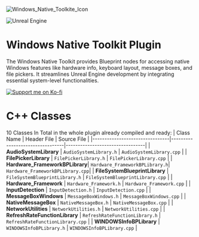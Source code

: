 ![Windows_Native_Toolkite_Icon](https://github.com/user-attachments/assets/8b09c38c-ed3b-4776-9b8d-782c6e4dbf0f)

<picture>
  <source srcset="https://github.com/user-attachments/assets/847ce5e2-3e4c-4886-829f-3971c1f60181" media="(prefers-color-scheme: dark)">
  <img src="https://github.com/user-attachments/assets/2deb04cb-0d70-4e99-80d4-685d2dc03744" alt="Unreal Engine" />
</picture>









# Windows Native Toolkit Plugin
The Windows Native Toolkit provides Blueprint nodes for accessing native Windows features like hardware info, keyboard layout, message boxes, and file pickers. It streamlines Unreal Engine development by integrating essential system-level functionalities.

[![Support me on Ko-fi](https://ko-fi.com/img/githubbutton_sm.svg)](https://ko-fi.com/aldertlake)

# C++ Classes
10 Classes In Total in the whole plugin already compiled and ready:
| Class Name                     | Header File                      | Source File                      |
|--------------------------------|---------------------------------|---------------------------------|
| **AudioSystemLibrary**         | `AudioSystemLibrary.h`         | `AudioSystemLibrary.cpp`         |
| **FilePickerLibrary**          | `FilePickerLibrary.h`          | `FilePickerLibrary.cpp`          |
| **Hardware_FrameworkBPLibrary**| `Hardware_FrameworkBPLibrary.h`| `Hardware_FrameworkBPLibrary.cpp`|
| **FileSystemBlueprintLibrary** | `FileSystemBlueprintLibrary.h` | `FileSystemBlueprintLibrary.cpp` |
| **Hardware_Framework**         | `Hardware_Framework.h`         | `Hardware_Framework.cpp`         |
| **InputDetection**             | `InputDetection.h`             | `InputDetection.cpp`             |
| **MessageBoxWindows**          | `MessageBoxWindows.h`          | `MessageBoxWindows.cpp`          |
| **NativeMessageBox**           | `NativeMessageBox.h`           | `NativeMessageBox.cpp`           |
| **NetworkUtilities**           | `NetworkUtilities.h`           | `NetworkUtilities.cpp`           |
| **RefreshRateFunctionLibrary** | `RefreshRateFunctionLibrary.h` | `RefreshRateFunctionLibrary.cpp` |
| **WINDOWSInfoBPLibrary**       | `WINDOWSInfoBPLibrary.h`       | `WINDOWSInfoBPLibrary.cpp`       |

